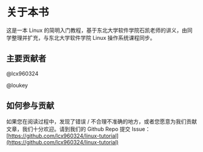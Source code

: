 # 关于本书

这是一本 Linux 的简明入门教程，基于东北大学软件学院石凯老师的讲义，由同学整理并扩充，与东北大学软件学院 Linux 操作系统课程同步。

## 主要贡献者

@lcx960324

@loukey

## 如何参与贡献

如果您在阅读过程中，发现了错误 / 不合理不准确的地方，或者您愿意为我们贡献文章，我们十分欢迎。请到我们的 Github Repo 提交 Issue：[https://github.com/lcx960324/linux-tutorial](https://github.com/lcx960324/linux-tutorial)

